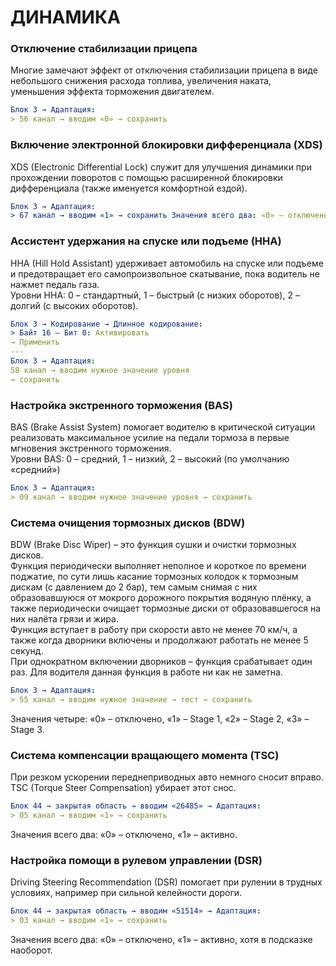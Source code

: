 # ДИНАМИКА

### Отключение стабилизации прицепа 
Многие замечают эффект от отключения стабилизации прицепа в виде небольшого снижения расхода топлива, увеличения наката, уменьшения эффекта торможения двигателем. 
``` yaml
Блок 3 → Адаптация: 
> 56 канал → вводим «0» → сохранить 
```

### Включение электронной блокировки дифференциала (XDS) 
XDS (Electronic Differential Lock) служит для улучшения динамики при прохождении поворотов с помощью расширенной блокировки дифференциала (также именуется комфортной ездой). 
``` yaml
Блок 3 → Адаптация: 
> 67 канал → вводим «1» → сохранить Значения всего два: «0» – отключено, «1» – активно. 
```
 
### Ассистент удержания на спуске или подъеме (HHA) 
HHA (Hill Hold Assistant) удерживает автомобиль на спуске или подъеме и предотвращает его самопроизвольное скатывание, пока водитель не нажмет педаль газа.   
Уровни HHA: 0 – стандартный, 1 – быстрый (с низких оборотов), 2 – долгий (с высоких оборотов). 
``` yaml
Блок 3 → Кодирование → Длинное кодирование:
> Байт 16 – Бит 0: Активировать
→ Применить
---
Блок 3 → Адаптация: 
58 канал → вводим нужное значение уровня 
→ сохранить 
```
 
### Настройка экстренного торможения (BAS) 
BAS (Brake Assist System) помогает водителю в критической ситуации реализовать максимальное усилие на педали тормоза в первые мгновения экстренного торможения.  
Уровни BAS: 0 – средний, 1 – низкий, 2 – высокий (по умолчанию «средний») 
``` yaml
Блок 3 → Адаптация: 
> 09 канал → вводим нужное значение уровня → сохранить 
```
 
### Система очищения тормозных дисков (BDW) 
BDW (Brake Disc Wiper) – это функция сушки и очистки тормозных дисков.   
Функция периодически выполняет неполное и короткое по времени поджатие, по сути лишь касание тормозных колодок к тормозным дискам (с давлением до 2 бар), тем самым снимая с них образовавшуюся от мокрого дорожного покрытия водяную плёнку, а также периодически очищает тормозные диски от образовавшегося на них налёта грязи и жира.  
Функция вступает в работу при скорости авто не менее 70 км/ч, а также когда дворники включены и продолжают работать не менее 5 секунд.  
При однократном включении дворников – функция срабатывает один раз. Для водителя данная функция в работе ни как не заметна.  
``` yaml
Блок 3 → Адаптация: 
> 55 канал → вводим нужное значение → тест → сохранить
```
Значения четыре: «0» – отключено, «1» – Stage 1, «2» – Stage 2, «3» – Stage 3. 
 
### Система компенсации вращающего момента (TSC) 
При резком ускорении переднеприводных авто немного сносит вправо. TSC (Torque Steer Compensation) убирает этот снос. 
``` yaml
Блок 44 → закрытая область → вводим «26485» → Адаптация: 
> 05 канал → вводим «1» → сохранить 
```
Значения всего два: «0» – отключено, «1» – активно. 

### Настройка помощи в рулевом управлении (DSR) 
Driving Steering Recommendation (DSR) помогает при рулении в трудных условиях, например при сильной келейности дороги. 
``` yaml
Блок 44 → закрытая область → вводим «51514» → Адаптация: 
> 03 канал → вводим «1» → сохранить 
```
Значения всего два: «0» – отключено, «1» – активно, хотя в подсказке наоборот. 
